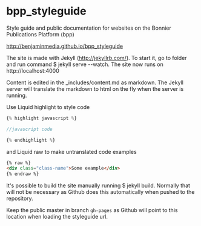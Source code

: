bpp_styleguide
=============

Style guide and public documentation for websites on the Bonnier Publications Platform (bpp)

http://benjaminmedia.github.io/bpp_styleguide

The site is made with Jekyll (http://jekyllrb.com/). To start it, go to folder and run command $ jekyll serve --watch. The site now runs on http://localhost:4000

Content is edited in the _includes/content.md as markdown. The Jekyll server will translate the markdown to html on the fly when the server is running.

Use Liquid highlight to style code

```javascript
{% highlight javascript %}

//javascript code

{% endhighlight %}
````

and Liquid raw to make untranslated code examples

```html
{% raw %}
<div class="class-name">Some example</div>
{% endraw %}
```

It's possible to build the site manually running $ jekyll build. Normally that will not be necessary as Github does this automatically when pushed to the repository.

Keep the public master in branch `gh-pages` as Github will point to this location when loading the styleguide url.
